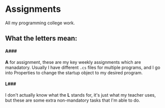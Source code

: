 # Assignments
All my programming college work.
## What the letters mean:
#### A###
**A** for assignment, these are my key weekly assignments which are manadatory. Usually I have different `.cs` files for multiple programs, and I go into Properties to change the startup object to my desired program.
#### L###
I don't actually know what the **L** stands for, it's just what my teacher uses, but these are some extra non-mandatory tasks that I'm able to do.
